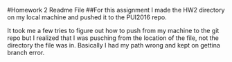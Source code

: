 #Homework 2 Readme File
##For this assignment I made the HW2 directory on my local machine and pushed it to the PUI2016 repo. 

It took me a few tries to figure out how to push from my machine to the git repo but I realized that I was pusching from the location of the file, not the directory the file was in. Basically I had my path wrong and kept on gettina branch error. 